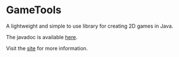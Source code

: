 # GameTools
A lightweight and simple to use library for creating 2D games in Java.

The javadoc is available [here](http://daniel-oliynyk.github.io/GameTools/javadoc).

Visit the [site](http://daniel-oliynyk.github.io/GameTools) for more information.
